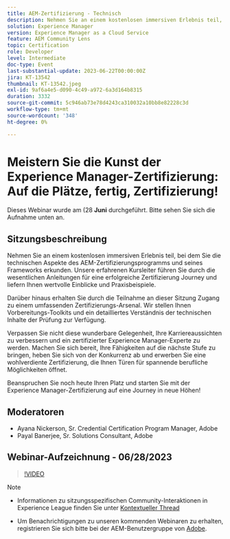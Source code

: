 ```yaml
---
title: AEM-Zertifizierung - Technisch
description: Nehmen Sie an einem kostenlosen immersiven Erlebnis teil, bei dem Sie die technischen Aspekte des AEM-Zertifizierungsprogramms und seines Frameworks erkunden. Unsere erfahrenen Kursleiter führen Sie durch die wichtigsten Anleitungen für eine erfolgreiche Zertifizierungsschulung und liefern Ihnen wertvolle Einblicke und praktische Beispiele.Durch die Teilnahme an dieser Journey erhalten Sie außerdem Zugang zu einem umfassenden Zertifizierungs-Arsenal. Wir stellen Ihnen Vorbereitungs-Toolkits und ein umfassendes Verständnis der technischen Inhalte der Prüfung zur Verfügung.Verpassen Sie nicht diese wunderbare Gelegenheit, Ihre Karriereaussichten zu verbessern und ein zertifizierter Experience Manager-Experte zu werden. Machen Sie sich bereit, Ihre Fähigkeiten auf die nächste Stufe zu bringen, sich von der Konkurrenz abzusetzen und eine wohlverdiente Zertifizierung zu erwerben, die Ihnen aufregende berufliche Möglichkeiten eröffnet.Beanspruchen Sie noch heute Ihren Platz und starten Sie mit der Experience Manager-Zertifizierung auf eine Journey in neue Höhen!
solution: Experience Manager
version: Experience Manager as a Cloud Service
feature: AEM Community Lens
topic: Certification
role: Developer
level: Intermediate
doc-type: Event
last-substantial-update: 2023-06-22T00:00:00Z
jira: KT-13542
thumbnail: KT-13542.jpeg
exl-id: 9af6a4e5-d090-4c49-a972-6a3d164b8315
duration: 3332
source-git-commit: 5c946ab73e78d4243ca310032a10bb8e82228c3d
workflow-type: tm+mt
source-wordcount: '348'
ht-degree: 0%

---
```


# Meistern Sie die Kunst der Experience Manager-Zertifizierung: Auf die Plätze, fertig, Zertifizierung!

Dieses Webinar wurde am (28 **Juni** durchgeführt. Bitte sehen Sie sich die Aufnahme unten an.

## Sitzungsbeschreibung

Nehmen Sie an einem kostenlosen immersiven Erlebnis teil, bei dem Sie die technischen Aspekte des AEM-Zertifizierungsprogramms und seines Frameworks erkunden. Unsere erfahrenen Kursleiter führen Sie durch die wesentlichen Anleitungen für eine erfolgreiche Zertifizierung Journey und liefern Ihnen wertvolle Einblicke und Praxisbeispiele.

Darüber hinaus erhalten Sie durch die Teilnahme an dieser Sitzung Zugang zu einem umfassenden Zertifizierungs-Arsenal. Wir stellen Ihnen Vorbereitungs-Toolkits und ein detailliertes Verständnis der technischen Inhalte der Prüfung zur Verfügung.

Verpassen Sie nicht diese wunderbare Gelegenheit, Ihre Karriereaussichten zu verbessern und ein zertifizierter Experience Manager-Experte zu werden. Machen Sie sich bereit, Ihre Fähigkeiten auf die nächste Stufe zu bringen, heben Sie sich von der Konkurrenz ab und erwerben Sie eine wohlverdiente Zertifizierung, die Ihnen Türen für spannende berufliche Möglichkeiten öffnet.

Beanspruchen Sie noch heute Ihren Platz und starten Sie mit der Experience Manager-Zertifizierung auf eine Journey in neue Höhen!

## Moderatoren

* Ayana Nickerson, Sr. Credential Certification Program Manager, Adobe
* Payal Banerjee, Sr. Solutions Consultant, Adobe

## Webinar-Aufzeichnung - 06/28/2023

>[!VIDEO](https://video.tv.adobe.com/v/3421028)

>[!NOTE]
>
>* Informationen zu sitzungsspezifischen Community-Interaktionen in Experience League finden Sie unter [Kontextueller Thread](https://adobe.ly/3p2CmbA)
>
>* Um Benachrichtigungen zu unseren kommenden Webinaren zu erhalten, registrieren Sie sich bitte bei der AEM-Benutzergruppe von [Adobe](https://aem-augs.adobe.com/).

